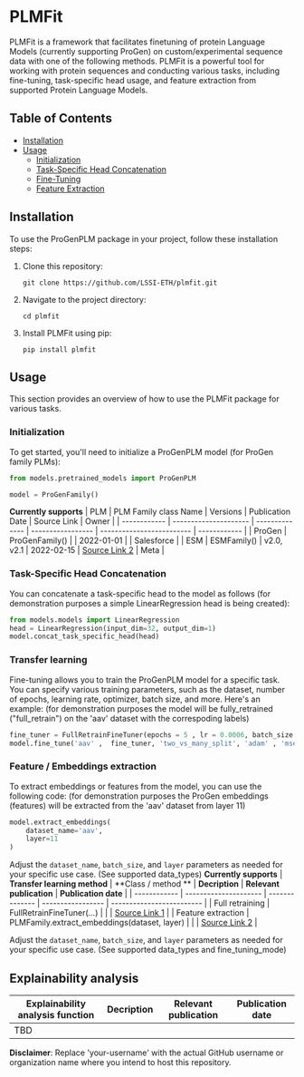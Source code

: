 # PLMFit

PLMFit is a framework that facilitates finetuning of  protein Language Models (currently supporting ProGen) on custom/experimental sequence data with one of the following methods. PLMFit is a powerful tool for working with protein sequences and conducting various tasks, including fine-tuning, task-specific head usage, and feature extraction from supported Protein Language Models.

## Table of Contents

- [Installation](#installation)
- [Usage](#usage)
  - [Initialization](#initialization)
  - [Task-Specific Head Concatenation](#task-specific-head-concatenation)
  - [Fine-Tuning](#fine-tuning)
  - [Feature Extraction](#feature-extraction)

## Installation

To use the ProGenPLM package in your project, follow these installation steps:

1. Clone this repository:

   ```shell
   git clone https://github.com/LSSI-ETH/plmfit.git
   ```

2. Navigate to the project directory:

   ```shell
   cd plmfit
   ```

3. Install PLMFit using pip:

   ```shell
   pip install plmfit
   ```


## Usage

This section provides an overview of how to use the PLMFit package for various tasks.

### Initialization

To get started, you'll need to initialize a ProGenPLM model (for ProGen family PLMs):

```python
from models.pretrained_models import ProGenPLM

model = ProGenFamily()
```
**Currently supports**
| PLM          | PLM Family class Name | Versions       | Publication Date | Source Link               | Owner        |
| ------------ | --------------------- | -------------- | ----------------- | ------------------------- | ------------ |
| ProGen  | ProGenFamily()          |    | 2022-01-01        |  | Salesforce     |
| ESM | ESMFamily()          | v2.0, v2.1     | 2022-02-15        | [Source Link 2](link2)    | Meta   |

### Task-Specific Head Concatenation

You can concatenate a task-specific head to the model as follows (for demonstration purposes a simple LinearRegression head is being created):

```python
from models.models import LinearRegression
head = LinearRegression(input_dim=32, output_dim=1) 
model.concat_task_specific_head(head)
```

### Transfer learning

Fine-tuning allows you to train the ProGenPLM model for a specific task. You can specify various training parameters, such as the dataset, number of epochs, learning rate, optimizer, batch size, and more. Here's an example:
(for demonstration purposes the model will be fully_retrained ("full_retrain") on the 'aav' dataset with the correspoding labels)

```python
fine_tuner = FullRetrainFineTuner(epochs = 5 , lr = 0.0006, batch_size = 8,  val_split = 0.2 , log_interval = 1)
model.fine_tune('aav' ,  fine_tuner, 'two_vs_many_split', 'adam' , 'mse')
```


### Feature / Embeddings extraction

To extract embeddings or features from the model, you can use the following code:
(for demonstration purposes the ProGen embeddings (features) will be extracted from the 'aav' dataset from layer 11)

```python
model.extract_embeddings(
    dataset_name='aav',
    layer=11
)
```
Adjust the `dataset_name`, `batch_size`, and `layer` parameters as needed for your specific use case. (See supported data_types)
**Currently supports**
| **Transfer learning method**          | **Class / method **   | **Decription** | **Relevant publication** | **Publication date** |
| ------------ | --------------------- | -------------- | ----------------- | ------------------------- |
| Full retraining | FullRetrainFineTuner(...)           |   |    | [Source Link 1](link1)    | 
| Feature extraction | PLMFamily.extract_embeddings(dataset, layer)         |     |       | [Source Link 2](link2)    | 


Adjust the `dataset_name`, `batch_size`, and `layer` parameters as needed for your specific use case. (See supported data_types and fine_tuning_mode)
## Explainability analysis

| **Explainability analysis function**     | **Decription** | **Relevant publication** | **Publication date** |
| ------------ | --------------------- | -------------- | ----------------- | 
| TBD |       |    |      |     |


**Disclaimer**: Replace 'your-username' with the actual GitHub username or organization name where you intend to host this repository.
